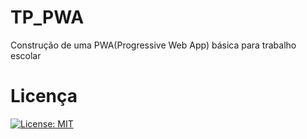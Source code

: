 # TP_PWA
Construção de uma PWA(Progressive Web App) básica para trabalho escolar

# Licença
[![License: MIT](https://img.shields.io/badge/License-MIT-yellow.svg)](https://opensource.org/licenses/MIT)
